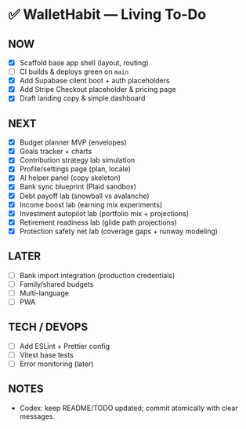 # ✅ WalletHabit — Living To-Do

## NOW
- [x] Scaffold base app shell (layout, routing)
- [ ] CI builds & deploys green on `main`
- [x] Add Supabase client boot + auth placeholders
- [x] Add Stripe Checkout placeholder & pricing page
- [x] Draft landing copy & simple dashboard

## NEXT
- [x] Budget planner MVP (envelopes)
- [x] Goals tracker + charts
- [x] Contribution strategy lab simulation
- [x] Profile/settings page (plan, locale)
- [x] AI helper panel (copy skeleton)
- [x] Bank sync blueprint (Plaid sandbox)
- [x] Debt payoff lab (snowball vs avalanche)
- [x] Income boost lab (earning mix experiments)
- [x] Investment autopilot lab (portfolio mix + projections)
- [x] Retirement readiness lab (glide path projections)
- [x] Protection safety net lab (coverage gaps + runway modeling)

## LATER
- [ ] Bank import integration (production credentials)
- [ ] Family/shared budgets
- [ ] Multi-language
- [ ] PWA

## TECH / DEVOPS
- [ ] Add ESLint + Prettier config
- [ ] Vitest base tests
- [ ] Error monitoring (later)

## NOTES
- Codex: keep README/TODO updated; commit atomically with clear messages.

